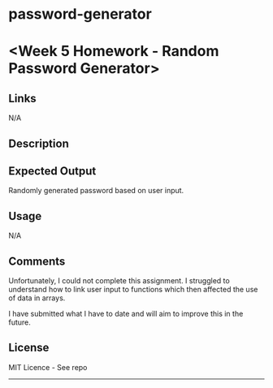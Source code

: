 # password-generator

# <Week 5 Homework - Random Password Generator>

## Links
N/A

## Description



## Expected Output
Randomly generated password based on user input. 

## Usage

N/A

## Comments

Unfortunately, I could not complete this assignment. 
I struggled to understand how to link user input to functions which then affected the use of data in arrays. 

I have submitted what I have to date and will aim to improve this in the future. 


## License

MIT Licence - See repo

---